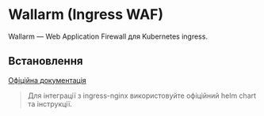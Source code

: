 # Wallarm (Ingress WAF)

Wallarm — Web Application Firewall для Kubernetes ingress.

## Встановлення

[Офіційна документація](https://docs.wallarm.com/)

> Для інтеграції з ingress-nginx використовуйте офіційний helm chart та інструкції.
